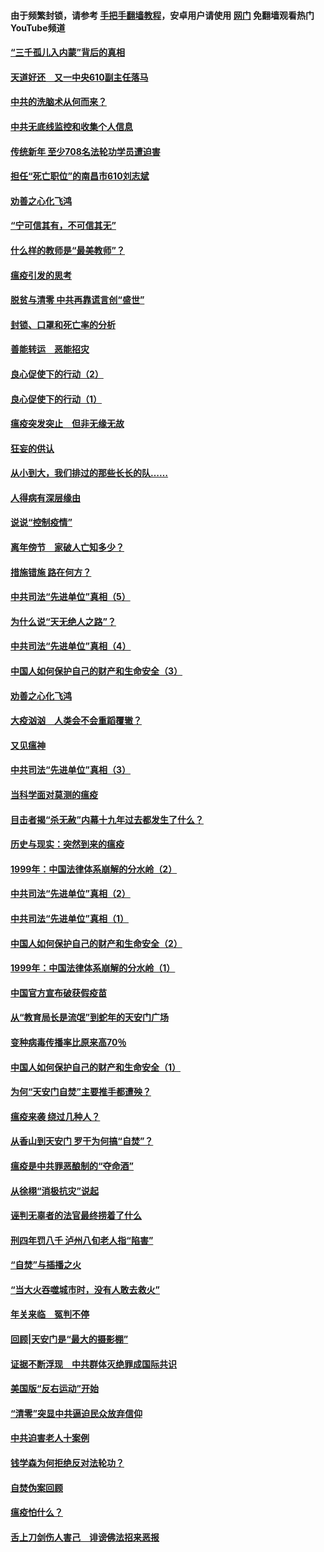 #### 由于频繁封锁，请参考 [手把手翻墙教程](https://github.com/gfw-breaker/guides/wiki/)，安卓用户请使用 [网门](https://github.com/gfw-breaker/nogfw/blob/master/dl.md?t=03190000) 免翻墙观看热门YouTube频道 

#### [“三千孤儿入内蒙”背后的真相](../pages/19/422229.md?t=03190000) 

#### [天道好还　又一中央610副主任落马](../pages/19/422155.md?t=03190000) 

#### [中共的洗脑术从何而来？](../pages/19/422154.md?t=03190000) 

#### [中共无底线监控和收集个人信息](../pages/19/422039.md?t=03190000) 

#### [传统新年 至少708名法轮功学员遭迫害](../pages/19/421946.md?t=03190000) 

#### [担任“死亡职位”的南昌市610刘志斌](../pages/19/421957.md?t=03190000) 

#### [劝善之心化飞鸿](../pages/19/421164.md?t=03190000) 

#### [“宁可信其有，不可信其无”](../pages/19/421691.md?t=03190000) 

#### [什么样的教师是“最美教师”？](../pages/19/421755.md?t=03190000) 

#### [瘟疫引发的思考](../pages/19/421594.md?t=03190000) 

#### [脱贫与清零 中共再靠谎言创“盛世”](../pages/19/421590.md?t=03190000) 

#### [封锁、口罩和死亡率的分析](../pages/19/421495.md?t=03190000) 

#### [善能转运　恶能招灾](../pages/19/421334.md?t=03190000) 

#### [良心促使下的行动（2）](../pages/19/421361.md?t=03190000) 

#### [良心促使下的行动（1）](../pages/19/421302.md?t=03190000) 

#### [瘟疫突发突止　但非无缘无故](../pages/19/421281.md?t=03190000) 

#### [狂妄的供认](../pages/19/421199.md?t=03190000) 

#### [从小到大，我们排过的那些长长的队……](../pages/19/421243.md?t=03190000) 

#### [人得病有深层缘由](../pages/19/420864.md?t=03190000) 

#### [说说“控制疫情”](../pages/19/420831.md?t=03190000) 

#### [离年傍节　家破人亡知多少？](../pages/19/420563.md?t=03190000) 

#### [措施错施  路在何方？](../pages/19/420076.md?t=03190000) 

#### [中共司法“先进单位”真相（5）](../pages/19/419453.md?t=03190000) 

#### [为什么说“天无绝人之路”？](../pages/19/419618.md?t=03190000) 

#### [中共司法“先进单位”真相（4）](../pages/19/419452.md?t=03190000) 

#### [中国人如何保护自己的财产和生命安全（3）](../pages/19/419405.md?t=03190000) 

#### [劝善之心化飞鸿](../pages/19/418758.md?t=03190000) 

#### [大疫汹汹　人类会不会重蹈覆辙？](../pages/19/419691.md?t=03190000) 

#### [又见瘟神](../pages/19/419225.md?t=03190000) 

#### [中共司法“先进单位”真相（3）](../pages/19/419451.md?t=03190000) 

#### [当科学面对莫测的瘟疫](../pages/19/419625.md?t=03190000) 

#### [目击者揭“杀无赦”内幕十九年过去都发生了什么？](../pages/19/419617.md?t=03190000) 

#### [历史与现实：突然到来的瘟疫](../pages/19/419619.md?t=03190000) 

#### [1999年：中国法律体系崩解的分水岭（2）](../pages/19/419455.md?t=03190000) 

#### [中共司法“先进单位”真相（2）](../pages/19/419450.md?t=03190000) 

#### [中共司法“先进单位”真相（1）](../pages/19/419449.md?t=03190000) 

#### [中国人如何保护自己的财产和生命安全（2）](../pages/19/419404.md?t=03190000) 

#### [1999年：中国法律体系崩解的分水岭（1）](../pages/19/419454.md?t=03190000) 

#### [中国官方宣布破获假疫苗](../pages/19/419504.md?t=03190000) 

#### [从“教育局长是流氓”到蛇年的天安门广场](../pages/19/419470.md?t=03190000) 

#### [变种病毒传播率比原来高70％](../pages/19/419456.md?t=03190000) 

#### [中国人如何保护自己的财产和生命安全（1）](../pages/19/419403.md?t=03190000) 

#### [为何“天安门自焚”主要推手都遭殃？](../pages/19/419348.md?t=03190000) 

#### [瘟疫来袭 绕过几种人？](../pages/19/419349.md?t=03190000) 

#### [从香山到天安门 罗干为何搞“自焚”？](../pages/19/419270.md?t=03190000) 

#### [瘟疫是中共罪恶酿制的“夺命酒”](../pages/19/419223.md?t=03190000) 

#### [从徐栩“消极抗灾”说起](../pages/19/419224.md?t=03190000) 

#### [诬判无辜者的法官最终捞着了什么](../pages/19/419268.md?t=03190000) 

#### [刑四年罚八千 泸州八旬老人指“陷害”](../pages/19/419232.md?t=03190000) 

#### [“自焚”与插播之火](../pages/19/419226.md?t=03190000) 

#### [“当大火吞噬城市时，没有人敢去救火”](../pages/19/419077.md?t=03190000) 

#### [年关来临　冤判不停](../pages/19/419093.md?t=03190000) 

#### [回顾|天安门是“最大的摄影棚”](../pages/19/380866.md?t=03190000) 

#### [证据不断浮现　中共群体灭绝罪成国际共识](../pages/19/419031.md?t=03190000) 

#### [美国版“反右运动”开始](../pages/19/419030.md?t=03190000) 

#### [“清零”突显中共逼迫民众放弃信仰](../pages/19/418995.md?t=03190000) 

#### [中共迫害老人十案例](../pages/19/418831.md?t=03190000) 

#### [钱学森为何拒绝反对法轮功？](../pages/19/418905.md?t=03190000) 

#### [自焚伪案回顾](../pages/19/418799.md?t=03190000) 

#### [瘟疫怕什么？](../pages/19/418800.md?t=03190000) 

#### [舌上刀剑伤人害己　诽谤佛法招来恶报](../pages/19/418731.md?t=03190000) 

